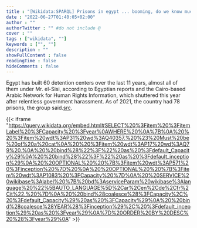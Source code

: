```yaml
---
title : "[Wikidata:SPARQL] Prisons in egypt ... booming, do we know much about them?"
date : "2022-06-27T01:40:05+02:00"
author : ""
authorTwitter : "" #do not include @
cover : ""
tags : ["wikidata", ""]
keywords : ["", ""]
description : ""
showFullContent : false
readingTime : false
hideComments : false
---
```


Egypt has built 60 detention centers over the last 11 years, almost all of them under Mr. el-Sisi, according to Egyptian reports and the Cairo-based Arabic Network for Human Rights Information, which shuttered this year after relentless government harassment. As of 2021, the country had 78 prisons, the group said.[src](https://www.nytimes.com/2022/08/08/world/middleeast/egypts-prisons-conditions.html#:~:text=Egypt%20has%20built%2060%20detention,78%20prisons%2C%20the%20group%20said. "‘A Slow Death’: Egypt’s Political Prisoners Recount Horrific Conditions").


{{< iframe "https://query.wikidata.org/embed.html#SELECT%20%3Fitem%20%3FitemLabel%20%3FCapacity%20%3Fyear%0AWHERE%20%0A%7B%0A%20%20%3Fitem%20wdt%3AP31%20wd%3AQ40357.%20%23%20Must%20be%20of%20a%20cat%0A%20%20%3Fitem%20wdt%3AP17%20wd%3AQ79%20.%0A%20%20bind%28%22%3F%22%20as%20%3Fdefault_Capacity%29%0A%20%20bind%28%22%3F%22%20as%20%3Fdefault_inception%29%0A%20%20OPTIONAL%20%20%7B%3Fitem%20wdt%3AP571%20%3Finception%20%7D%20%0A%20%20OPTIONAL%20%20%7B%3Fitem%20wdt%3AP1083%20%3FCapacity%20%7D%0A%20%20SERVICE%20wikibase%3Alabel%20%7B%20bd%3AserviceParam%20wikibase%3Alanguage%20%22%5BAUTO_LANGUAGE%5D%2Car%2Cen%2Cde%2Cfr%2Cit%22.%20%7D%0A%20%20bind%28coalesce%28%3FCapacity%2C%20%3Fdefault_Capacity%29%20as%20%3FCapacity%29%0A%20%20bind%28coalesce%28YEAR%28%3Finception%29%2C%20%3Fdefault_inception%29%20as%20%3Fyear%29%0A%7D%20ORDER%20BY%20DESC%20%28%3Fyear%29%0A" >}} 
